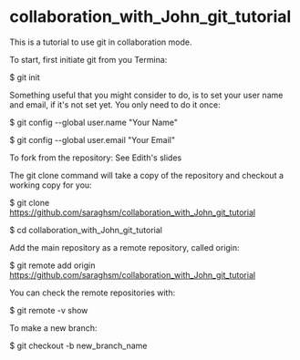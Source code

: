 # collaboration_with_John_git_tutorial

This is a tutorial to use git in collaboration mode.

To start, first initiate git from you Termina:

$ git init

Something useful that you might consider to do, is to set your user name and email, if it's not set yet. You only need to do it once: 

$ git config --global user.name "Your Name"

$ git config --global user.email "Your Email"

To fork from the repository: See Edith's slides

The git clone command will take a copy of the repository and checkout a working copy for you:

$ git clone https://github.com/saraghsm/collaboration_with_John_git_tutorial

$ cd collaboration_with_John_git_tutorial

Add the main repository as a remote repository, called origin:

$ git remote add origin https://github.com/saraghsm/collaboration_with_John_git_tutorial

You can check the remote repositories with:

$ git remote -v show

To make a new branch:

$ git checkout -b new_branch_name
